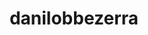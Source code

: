 ---
title: danilobbezerra
github: https://github.com/danilobbezerra
mode: light
transition: 1s
score: 62.5
archetype:
- Badges | Tags | Icons
---